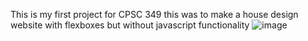 This is my first project for CPSC 349
this was to make a house design website with flexboxes but without javascript functionality
![image](https://github.com/user-attachments/assets/33280d74-9287-403e-9c5f-244dc169e4a0)
